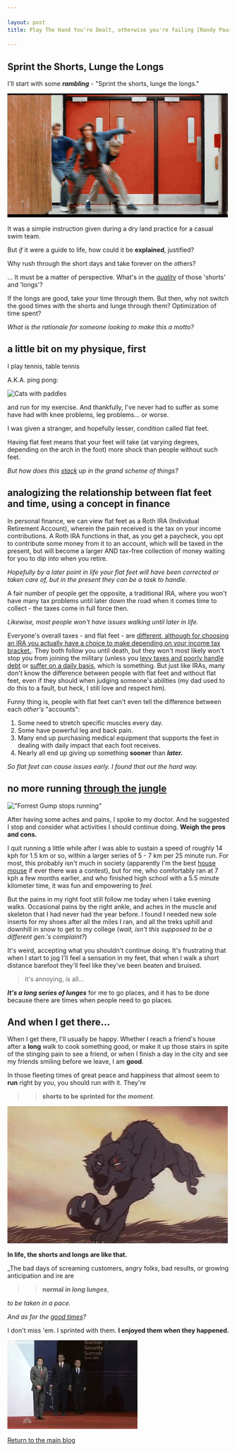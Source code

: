 ```yaml
---

layout: post
title: Play The Hand You're Dealt, otherwise you're failing [Randy Pausch]

---
```


## Sprint the Shorts, Lunge the Longs

I'll start with some _**rambling**_ - "Sprint the shorts, lunge the longs."

![The Breakfast Club](/images/breakfastHall.gif "Haha, they're doing it wrong")

It was a simple instruction given during a dry land practice for a casual swim team.

But *if* it were a guide to life, how could it be **explained**, justified?

Why rush through the short days and take forever on the others?

... It must be a matter of perspective. What's in the [*quality*](https://hbr.org/1988/05/the-house-of-quality) of those 'shorts' and 'longs'?

If the longs are good, take your time through them. But then, why not switch the good times with the shorts and lunge through them? Optimization of time spent?

_What is the rationale for someone looking to make this a motto?_

## a little bit on my physique, first

I play tennis, table tennis 

A.K.A. ping pong:

![Cats with paddles](https://media.giphy.com/media/ECwTCTrHPVqKI/giphy.gif "Good reflexes!")

and run for my exercise. And thankfully, I've never had to suffer as some have had with knee problems, leg problems... or worse. 

I was given a stranger, and hopefully lesser, condition called flat feet.

Having flat feet means that your feet will take (at varying degrees, depending on the arch in the foot) more shock than people without such feet.

_But how does this [stack](http://imgur.com/IG8cK9U) up in the grand scheme of things?_

## analogizing the relationship between flat feet and time, using a concept in finance

In personal finance, we can view flat feet as a Roth IRA (Individual Retirement Account), wherein the pain received is the tax on your income contributions. A Roth IRA functions in that, as you get a paycheck, you opt to contribute some money from it to an account, which will be taxed in the present, but will become a larger AND tax-free collection of money waiting for you to dip into when you retire. 

_Hopefully by a later point in life your flat feet will have been corrected or taken care of, but in the present they _can_ be a task to handle._

A fair number of people get the opposite, a traditional IRA, where you won't have many tax problems until later down the road when it comes time to collect - the taxes come in full force then. 

_Likewise, most people won't have issues walking until later in life._

Everyone's overall taxes - and flat feet - are [different, although for choosing an IRA you actually have a choice to make depending on your income tax bracket.](https://blogs.wsj.com/experts/2016/05/12/when-a-roth-ira-is-a-wrong-choice/). They both follow you until death, but they won't most likely won't stop you from joining the military (unless you [levy taxes and poorly handle debt](https://financesolutions.org/armed-forces-check-your-credit-first/) or [suffer on a daily basis](https://www.va.gov/vetapp10/files4/1035190.txt), which is something. But just like IRAs, many don't know the difference between people with flat feet and without flat feet, even if they should when judging someone's abilities (my dad used to do this to a fault, but heck, I still love and respect him).

Funny thing is, people with flat feet can't even tell the difference between each _other's_ "accounts": 

1. Some need to stretch specific muscles every day. 
2. Some have powerful leg and back pain. 
3. Many end up purchasing medical equipment that supports the feet in dealing with daily impact that each foot receives. 
4. Nearly all end up giving up something **sooner** than **_later._**

_So flat feet can cause issues early. I found that out the hard way._

## no more running [through the jungle](https://www.youtube.com/watch?v=3XZjhZWbB34)

!["Forrest Gump stops running"](https://media.giphy.com/media/JjLylCKqqQs5q/giphy.gif "He just stopped.")

After having some aches and pains, I spoke to my doctor. And he suggested I stop and consider what activities I should continue doing. **Weigh the pros and cons.**

I quit running a little while after I was able to sustain a speed of roughly 14 kph for 1.5 km or so, within a larger series of 5 - 7 km per 25 minute run. For most, this probably isn't much in society (apparently I'm the best [house mouse](http://www.speedofanimals.com/) if ever there was a contest), but for me, who comfortably ran at 7 kph a few months earlier, and who finished high school with a 5.5 minute kilometer time, it was fun and empowering to _feel._

But the pains in my right foot still follow me today when I take evening walks. Occasional pains by the right ankle, and aches in the muscle and skeleton that I had never had the year before. I found I needed new sole inserts for my shoes after all the miles I ran, and all the treks uphill and downhill in snow to get to my college (_wait, isn't this supposed to be a different gen.'s complaint?_)

It's weird, accepting what you shouldn't continue doing. It's frustrating that when I start to jog I'll feel a sensation in my feet, that when I walk a short distance barefoot they'll feel like they've been beaten and bruised.

> it's annoying, is all...

**_It's a long series of lunges_** for me to go places, and it has to be done because there are times when people need to go places.

## And when I get there...

When I get there, I'll usually be happy. Whether I reach a friend's house after a **long** walk to cook something good, or make it up those stairs in spite of the stinging pain to see a friend, or when I finish a day in the city and see my friends smiling before we leave, I am **good**. 

In those fleeting times of great peace and happiness that almost seem to **run** right by you, you should run with it. They're 
>> **shorts to be sprinted for _the moment._** 

!["Lonewolf running"](/images/wolfRun.webp "To be sprinted in a group, preferably. But going it alone is sometimes good for yourself.")

**In life, the shorts and longs are like that.** 

_The bad days of screaming customers, angry folks, bad results, or growing anticipation and ire are 
>> **normal in _long lunges_**, 

_to be taken in a pace._ 

_And as for the [good times](https://www.youtube.com/watch?v=ph7oZnBH05s#t=3m23s)?_ 

I don't miss 'em. I sprinted with them. **I enjoyed them when they happened.**

!["Barack Obama skateboards in"](/images/obamaEnter.gif "Now enjoy some smooth editing!")

[Return to the main blog](https://ngain.github.io/)
